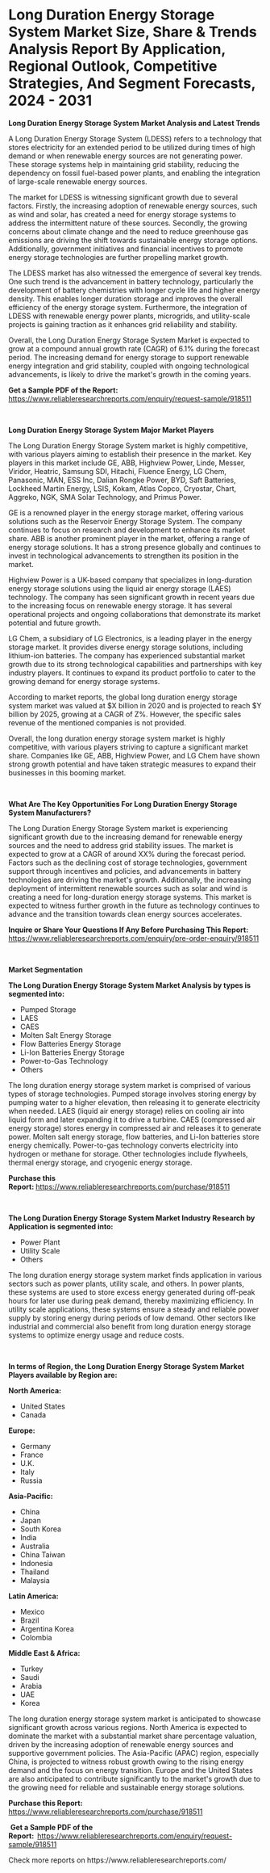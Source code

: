 <p><h1>Long Duration Energy Storage System Market Size, Share & Trends Analysis Report By Application, Regional Outlook, Competitive Strategies, And Segment Forecasts, 2024 - 2031</h1></p><p><strong>Long Duration Energy Storage System Market Analysis and Latest Trends</strong></p>
<p><p>A Long Duration Energy Storage System (LDESS) refers to a technology that stores electricity for an extended period to be utilized during times of high demand or when renewable energy sources are not generating power. These storage systems help in maintaining grid stability, reducing the dependency on fossil fuel-based power plants, and enabling the integration of large-scale renewable energy sources.</p><p>The market for LDESS is witnessing significant growth due to several factors. Firstly, the increasing adoption of renewable energy sources, such as wind and solar, has created a need for energy storage systems to address the intermittent nature of these sources. Secondly, the growing concerns about climate change and the need to reduce greenhouse gas emissions are driving the shift towards sustainable energy storage options. Additionally, government initiatives and financial incentives to promote energy storage technologies are further propelling market growth.</p><p>The LDESS market has also witnessed the emergence of several key trends. One such trend is the advancement in battery technology, particularly the development of battery chemistries with longer cycle life and higher energy density. This enables longer duration storage and improves the overall efficiency of the energy storage system. Furthermore, the integration of LDESS with renewable energy power plants, microgrids, and utility-scale projects is gaining traction as it enhances grid reliability and stability.</p><p>Overall, the Long Duration Energy Storage System Market is expected to grow at a compound annual growth rate (CAGR) of 6.1% during the forecast period. The increasing demand for energy storage to support renewable energy integration and grid stability, coupled with ongoing technological advancements, is likely to drive the market's growth in the coming years.</p></p>
<p><strong>Get a Sample PDF of the Report:&nbsp;</strong> <a href="https://www.reliableresearchreports.com/enquiry/request-sample/918511">https://www.reliableresearchreports.com/enquiry/request-sample/918511</a></p>
<p>&nbsp;</p>
<p><strong>Long Duration Energy Storage System Major Market Players</strong></p>
<p><p>The Long Duration Energy Storage System market is highly competitive, with various players aiming to establish their presence in the market. Key players in this market include GE, ABB, Highview Power, Linde, Messer, Viridor, Heatric, Samsung SDI, Hitachi, Fluence Energy, LG Chem, Panasonic, MAN, ESS Inc, Dalian Rongke Power, BYD, Saft Batteries, Lockheed Martin Energy, LSIS, Kokam, Atlas Copco, Cryostar, Chart, Aggreko, NGK, SMA Solar Technology, and Primus Power.</p><p>GE is a renowned player in the energy storage market, offering various solutions such as the Reservoir Energy Storage System. The company continues to focus on research and development to enhance its market share. ABB is another prominent player in the market, offering a range of energy storage solutions. It has a strong presence globally and continues to invest in technological advancements to strengthen its position in the market.</p><p>Highview Power is a UK-based company that specializes in long-duration energy storage solutions using the liquid air energy storage (LAES) technology. The company has seen significant growth in recent years due to the increasing focus on renewable energy storage. It has several operational projects and ongoing collaborations that demonstrate its market potential and future growth.</p><p>LG Chem, a subsidiary of LG Electronics, is a leading player in the energy storage market. It provides diverse energy storage solutions, including lithium-ion batteries. The company has experienced substantial market growth due to its strong technological capabilities and partnerships with key industry players. It continues to expand its product portfolio to cater to the growing demand for energy storage systems.</p><p>According to market reports, the global long duration energy storage system market was valued at $X billion in 2020 and is projected to reach $Y billion by 2025, growing at a CAGR of Z%. However, the specific sales revenue of the mentioned companies is not provided.</p><p>Overall, the long duration energy storage system market is highly competitive, with various players striving to capture a significant market share. Companies like GE, ABB, Highview Power, and LG Chem have shown strong growth potential and have taken strategic measures to expand their businesses in this booming market.</p></p>
<p>&nbsp;</p>
<p><strong>What Are The Key Opportunities For Long Duration Energy Storage System Manufacturers?</strong></p>
<p><p>The Long Duration Energy Storage System market is experiencing significant growth due to the increasing demand for renewable energy sources and the need to address grid stability issues. The market is expected to grow at a CAGR of around XX% during the forecast period. Factors such as the declining cost of storage technologies, government support through incentives and policies, and advancements in battery technologies are driving the market's growth. Additionally, the increasing deployment of intermittent renewable sources such as solar and wind is creating a need for long-duration energy storage systems. This market is expected to witness further growth in the future as technology continues to advance and the transition towards clean energy sources accelerates.</p></p>
<p><strong>Inquire or Share Your Questions If Any Before Purchasing This Report:</strong> <a href="https://www.reliableresearchreports.com/enquiry/pre-order-enquiry/918511">https://www.reliableresearchreports.com/enquiry/pre-order-enquiry/918511</a></p>
<p>&nbsp;</p>
<p><strong>Market Segmentation</strong></p>
<p><strong>The Long Duration Energy Storage System Market Analysis by types is segmented into:</strong></p>
<p><ul><li>Pumped Storage</li><li>LAES</li><li>CAES</li><li>Molten Salt Energy Storage</li><li>Flow Batteries Energy Storage</li><li>Li-Ion Batteries Energy Storage</li><li>Power-to-Gas Technology</li><li>Others</li></ul></p>
<p><p>The long duration energy storage system market is comprised of various types of storage technologies. Pumped storage involves storing energy by pumping water to a higher elevation, then releasing it to generate electricity when needed. LAES (liquid air energy storage) relies on cooling air into liquid form and later expanding it to drive a turbine. CAES (compressed air energy storage) stores energy in compressed air and releases it to generate power. Molten salt energy storage, flow batteries, and Li-Ion batteries store energy chemically. Power-to-gas technology converts electricity into hydrogen or methane for storage. Other technologies include flywheels, thermal energy storage, and cryogenic energy storage.</p></p>
<p><strong>Purchase this Report:&nbsp;</strong><a href="https://www.reliableresearchreports.com/purchase/918511">https://www.reliableresearchreports.com/purchase/918511</a></p>
<p>&nbsp;</p>
<p><strong>The Long Duration Energy Storage System Market Industry Research by Application is segmented into:</strong></p>
<p><ul><li>Power Plant</li><li>Utility Scale</li><li>Others</li></ul></p>
<p><p>The long duration energy storage system market finds application in various sectors such as power plants, utility scale, and others. In power plants, these systems are used to store excess energy generated during off-peak hours for later use during peak demand, thereby maximizing efficiency. In utility scale applications, these systems ensure a steady and reliable power supply by storing energy during periods of low demand. Other sectors like industrial and commercial also benefit from long duration energy storage systems to optimize energy usage and reduce costs.</p></p>
<p>&nbsp;</p>
<p><strong>In terms of Region, the Long Duration Energy Storage System Market Players available by Region are:</strong></p>
<p>
    <p> <strong> North America: </strong>
        <ul>
            <li>United States</li>
            <li>Canada</li>
        </ul>
        </p> 
    <p> <strong> Europe: </strong>
        <ul>
            <li>Germany</li>
            <li>France</li>
            <li>U.K.</li>
            <li>Italy</li>
            <li>Russia</li>
        </ul>
        </p> 
    <p> <strong> Asia-Pacific: </strong>
        <ul>
            <li>China</li>
            <li>Japan</li>
            <li>South Korea</li>
            <li>India</li>
            <li>Australia</li>
            <li>China Taiwan</li>
            <li>Indonesia</li>
            <li>Thailand</li>
            <li>Malaysia</li>
        </ul>
        </p> 
    <p> <strong> Latin America: </strong>
        <ul>
            <li>Mexico</li>
            <li>Brazil</li>
            <li>Argentina Korea</li>
            <li>Colombia</li>
        </ul>
        </p> 
    <p> <strong> Middle East & Africa: </strong>
        <ul>
            <li>Turkey</li>
            <li>Saudi</li>
            <li>Arabia</li>
            <li>UAE</li>
            <li>Korea</li>
        </ul>
    </p>
    </p>
<p><p>The long duration energy storage system market is anticipated to showcase significant growth across various regions. North America is expected to dominate the market with a substantial market share percentage valuation, driven by the increasing adoption of renewable energy sources and supportive government policies. The Asia-Pacific (APAC) region, especially China, is projected to witness robust growth owing to the rising energy demand and the focus on energy transition. Europe and the United States are also anticipated to contribute significantly to the market's growth due to the growing need for reliable and sustainable energy storage solutions.</p></p>
<p><strong>Purchase this Report: </strong><a href="https://www.reliableresearchreports.com/purchase/918511">https://www.reliableresearchreports.com/purchase/918511</a></p>
<p>&nbsp;<strong>Get a Sample PDF of the Report:&nbsp;&nbsp;</strong><a href="https://www.reliableresearchreports.com/enquiry/request-sample/918511">https://www.reliableresearchreports.com/enquiry/request-sample/918511</a></p>
<p><strong></strong></p>
<p>Check more reports on https://www.reliableresearchreports.com/</p>